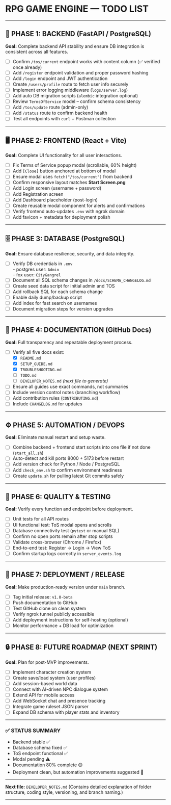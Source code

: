 # RPG GAME ENGINE — TODO LIST

---

## 🧠 PHASE 1: BACKEND (FastAPI / PostgreSQL)
**Goal:** Complete backend API stability and ensure DB integration is consistent across all features.

- [ ] Confirm `/tos/current` endpoint works with content column (✅ verified once already)
- [ ] Add `/register` endpoint validation and proper password hashing
- [ ] Add `/login` endpoint and JWT authentication
- [ ] Create `/users/profile` route to fetch user info securely
- [ ] Implement error logging middleware (`logs/server.log`)
- [ ] Add auto DB migration scripts (`alembic` integration optional)
- [ ] Review `TermsOfService` model – confirm schema consistency
- [ ] Add `/tos/update` route (admin-only)
- [ ] Add `/status` route to confirm backend health
- [ ] Test all endpoints with `curl` + Postman collection

---

## 🖥️ PHASE 2: FRONTEND (React + Vite)
**Goal:** Complete UI functionality for all user interactions.

- [ ] Fix Terms of Service popup modal (scrollable, 60% height)
- [ ] Add `[Close]` button anchored at bottom of modal
- [ ] Ensure modal uses `fetch("/tos/current")` from backend
- [ ] Confirm responsive layout matches **Start Screen.png**
- [ ] Add Login screen (username + password)
- [ ] Add Registration screen
- [ ] Add Dashboard placeholder (post-login)
- [ ] Create reusable modal component for alerts and confirmations
- [ ] Verify frontend auto-updates `.env` with ngrok domain
- [ ] Add favicon + metadata for deployment polish

---

## 🗄️ PHASE 3: DATABASE (PostgreSQL)
**Goal:** Ensure database resilience, security, and data integrity.

- [ ] Verify DB credentials in `.env`  
      - postgres user: `Admin`  
      - fox user: `CityGangrel`
- [ ] Document all SQL schema changes in `/docs/SCHEMA_CHANGELOG.md`
- [ ] Create seed data script for initial admin and TOS
- [ ] Add rollback SQL for each schema change
- [ ] Enable daily dump/backup script
- [ ] Add index for fast search on usernames
- [ ] Document migration steps for version upgrades

---

## 📘 PHASE 4: DOCUMENTATION (GitHub Docs)
**Goal:** Full transparency and repeatable deployment process.

- [ ] Verify all five docs exist:
  - [x] `README.md`
  - [x] `SETUP_GUIDE.md`
  - [x] `TROUBLESHOOTING.md`
  - [ ] `TODO.md`
  - [ ] `DEVELOPER_NOTES.md` *(next file to generate)*
- [ ] Ensure all guides use exact commands, not summaries
- [ ] Include version control notes (branching workflow)
- [ ] Add contribution rules (`CONTRIBUTING.md`)
- [ ] Include `CHANGELOG.md` for updates

---

## ⚙️ PHASE 5: AUTOMATION / DEVOPS
**Goal:** Eliminate manual restart and setup waste.

- [ ] Combine backend + frontend start scripts into one file if not done (`start_all.sh`)
- [ ] Auto-detect and kill ports 8000 + 5173 before restart
- [ ] Add version check for Python / Node / PostgreSQL
- [ ] Add `check_env.sh` to confirm environment readiness
- [ ] Create `update.sh` for pulling latest Git commits safely

---

## 🧩 PHASE 6: QUALITY & TESTING
**Goal:** Verify every function and endpoint before deployment.

- [ ] Unit tests for all API routes
- [ ] UI functional test: ToS modal opens and scrolls
- [ ] Database connectivity test (`pytest` or manual SQL)
- [ ] Confirm no open ports remain after stop scripts
- [ ] Validate cross-browser (Chrome / Firefox)
- [ ] End-to-end test: Register → Login → View ToS
- [ ] Confirm startup logs correctly in `server_events.log`

---

## 🧾 PHASE 7: DEPLOYMENT / RELEASE
**Goal:** Make production-ready version under `main` branch.

- [ ] Tag initial release: `v1.0-beta`
- [ ] Push documentation to GitHub
- [ ] Test GitHub clone on clean system
- [ ] Verify ngrok tunnel publicly accessible
- [ ] Add deployment instructions for self-hosting (optional)
- [ ] Monitor performance + DB load for optimization

---

## 🔒 PHASE 8: FUTURE ROADMAP (NEXT SPRINT)
**Goal:** Plan for post-MVP improvements.

- [ ] Implement character creation system
- [ ] Create save/load system (user profiles)
- [ ] Add session-based world data
- [ ] Connect with AI-driven NPC dialogue system
- [ ] Extend API for mobile access
- [ ] Add WebSocket chat and presence tracking
- [ ] Integrate game ruleset JSON parser
- [ ] Expand DB schema with player stats and inventory

---

### ✅ STATUS SUMMARY
- Backend stable ✅  
- Database schema fixed ✅  
- ToS endpoint functional ✅  
- Modal pending ⚠️  
- Documentation 80% complete 🟡  
- Deployment clean, but automation improvements suggested 🧰  

---

**Next file:** `DEVELOPER_NOTES.md`
(Contains detailed explanation of folder structure, coding style, versioning, and branch naming.)

---
